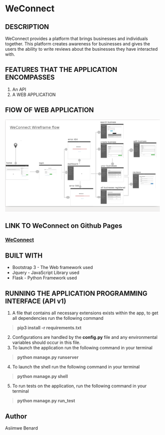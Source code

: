 # WeConnect
## DESCRIPTION
WeConnect provides a platform that brings businesses and individuals together. This platform 
creates awareness for businesses and gives the users the ability to write reviews about the 
businesses they have interacted with.

## FEATURES THAT THE APPLICATION ENCOMPASSES
1. An API
2. A WEB APPLICATION

## FlOW OF WEB APPLICATION
![wireframe](https://github.com/King-Benx/WeConnect/blob/feature-api/designs/wireframes/wireframes.png)

## LINK TO WeConnect on Github Pages
### [WeConnect](https://king-benx.github.io/)

## BUILT WITH
* Bootstrap 3 - The Web framework used
* Jquery - JavaScript Library used
* Flask - Python Framework used
## RUNNING THE APPLICATION PROGRAMMING INTERFACE (API v1)
1. A file that contains all necessary extensions exists within the app, to get all dependencies run the following command
> **pip3 install -r requirements.txt**
2. Configurations are handled by the **config.py** file and any environmental variables should occur in this file.
3. To launch the application run the following command in your terminal
> **python manage.py runserver**
4. To launch the shell run the following command in your terminal
> **python manage.py shell**
5. To run tests on the application, run the following command in your terminal
> **python manage.py run_test**
## Author
Asiimwe Benard
